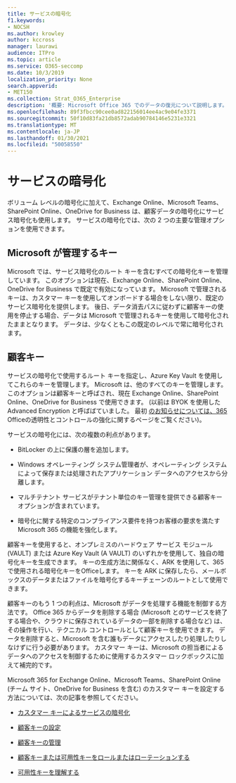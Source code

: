 ```yaml
---
title: サービスの暗号化
f1.keywords:
- NOCSH
ms.author: krowley
author: kccross
manager: laurawi
audience: ITPro
ms.topic: article
ms.service: O365-seccomp
ms.date: 10/3/2019
localization_priority: None
search.appverid:
- MET150
ms.collection: Strat_O365_Enterprise
description: '概要: Microsoft Office 365 でのデータの復元について説明します。'
ms.openlocfilehash: 89f3fbcc90cee0ad822156014ee4ac9e04fe3371
ms.sourcegitcommit: 50f10d83fa21db8572adab90784146e5231e3321
ms.translationtype: MT
ms.contentlocale: ja-JP
ms.lasthandoff: 01/30/2021
ms.locfileid: "50058550"
---
```

# <a name="service-encryption"></a>サービスの暗号化

ボリューム レベルの暗号化に加えて、Exchange Online、Microsoft Teams、SharePoint Online、OneDrive for Business は、顧客データの暗号化にサービス暗号化も使用します。 サービスの暗号化では、次の 2 つの主要な管理オプションを使用できます。

## <a name="microsoft-managed-keys"></a>Microsoft が管理するキー
Microsoft では、サービス暗号化のルート キーを含むすべての暗号化キーを管理しています。 このオプションは現在、Exchange Online、SharePoint Online、OneDrive for Business で既定で有効になっています。 Microsoft で管理されるキーは、カスタマー キーを使用してオンボードする場合をしない限り、既定のサービス暗号化を提供します。 後日、データ消去パスに従わずに顧客キーの使用を停止する場合、データは Microsoft で管理されるキーを使用して暗号化されたままとなります。 データは、少なくともこの既定のレベルで常に暗号化されます。 

## <a name="customer-key"></a>顧客キー
サービスの暗号化で使用するルート キーを指定し、Azure Key Vault を使用してこれらのキーを管理します。 Microsoft は、他のすべてのキーを管理します。 このオプションは顧客キーと呼ばされ、現在 Exchange Online、SharePoint Online、OneDrive for Business で使用できます。 (以前は BYOK を使用した Advanced Encryption と呼ばばていました。 最初 [のお知らせについては、365](https://blogs.office.com/2015/04/21/enhancing-transparency-and-control-for-office-365-customers/) Officeの透明性とコントロールの強化に関するページをご覧ください)。

サービスの暗号化には、次の複数の利点があります。

- BitLocker の上に保護の層を追加します。

- Windows オペレーティング システム管理者が、オペレーティング システムによって保存または処理されたアプリケーション データへのアクセスから分離します。

- マルチテナント サービスがテナント単位のキー管理を提供できる顧客キー オプションが含まれています。

- 暗号化に関する特定のコンプライアンス要件を持つお客様の要求を満たす Microsoft 365 の機能を強化します。

顧客キーを使用すると、オンプレミスのハードウェア サービス モジュール (VAULT) または Azure Key Vault (A VAULT) のいずれかを使用して、独自の暗号化キーを生成できます。 キーの生成方法に関係なく、ARK を使用して、365 で使用される暗号化キーをOfficeします。 キーを ARK に保存したら、メールボックスのデータまたはファイルを暗号化するキーチェーンのルートとして使用できます。

顧客キーのもう 1 つの利点は、Microsoft がデータを処理する機能を制御する方法です。 Office 365 からデータを削除する場合 (Microsoft とのサービスを終了する場合や、クラウドに保存されているデータの一部を削除する場合など) は、その操作を行い、テクニカル コントロールとして顧客キーを使用できます。 データを削除すると、Microsoft を含む誰もデータにアクセスしたり処理したりしなけずに行う必要があります。 カスタマー キーは、Microsoft の担当者によるデータへのアクセスを制御するために使用するカスタマー ロックボックスに加えて補完的です。

Microsoft 365 for Exchange Online、Microsoft Teams、SharePoint Online (チーム サイト、OneDrive for Business を含む) のカスタマー キーを設定する方法については、次の記事を参照してください。

- [カスタマー キーによるサービスの暗号化](customer-key-overview.md)

- [顧客キーの設定](customer-key-set-up.md)

- [顧客キーの管理](customer-key-manage.md)

- [顧客キーまたは可用性キーをロールまたはローテーションする](customer-key-availability-key-roll.md)

- [可用性キーを理解する](customer-key-availability-key-understand.md)
